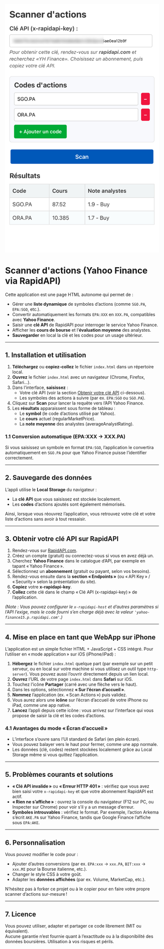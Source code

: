 ![](example.jpeg)
# Scanner d'actions (Yahoo Finance via RapidAPI)

Cette application est une page HTML autonome qui permet de :
- Gérer une **liste dynamique** de symboles d’actions (comme `SGO.PA`, `EPA:SGO`, etc.).
- Convertir automatiquement les formats `EPA:XXX` en `XXX.PA`, compatibles avec **Yahoo Finance**.
- Saisir une **clé API** de RapidAPI pour interroger le service Yahoo Finance.
- Afficher les **cours de bourse** et l’**évaluation moyenne** des analystes.
- **Sauvegarder** en local la clé et les codes pour un usage ultérieur.

---

## 1. Installation et utilisation

1. **Téléchargez** ou **copiez-collez** le fichier `index.html` dans un répertoire local.  
2. **Ouvrez** le fichier `index.html` avec un navigateur (Chrome, Firefox, Safari…).  
3. Dans l’interface, **saisissez** :
   - Votre clé API (voir la section [Obtenir votre clé API](#3-obtenir-votre-clé-api-sur-rapidapi) ci-dessous).
   - Les symboles des actions à suivre (par ex. `EPA:SGO` ou `SGO.PA`).
4. Cliquez sur **Scan** pour lancer la requête vers l’API Yahoo Finance.  
5. Les **résultats** apparaissent sous forme de tableau :  
   - Le **symbol** (le code d’actions utilisé par Yahoo).  
   - Le **cours** actuel (regularMarketPrice).  
   - La **note moyenne** des analystes (averageAnalystRating).

### 1.1 Conversion automatique (EPA:XXX → XXX.PA)
Si vous saisissez un symbole en format `EPA:SGO`, l’application le convertira automatiquement en `SGO.PA` pour que Yahoo Finance puisse l’identifier correctement.  

---

## 2. Sauvegarde des données
L’appli utilise le **Local Storage** du navigateur :
- La **clé API** que vous saisissez est stockée localement.  
- Les **codes** d’actions ajoutés sont également mémorisés.  

Ainsi, lorsque vous réouvrez l’application, vous retrouvez votre clé et votre liste d’actions sans avoir à tout ressaisir.

---

## 3. Obtenir votre clé API sur RapidAPI

1. Rendez-vous sur [RapidAPI.com](https://rapidapi.com/).  
2. Créez un compte (gratuit) ou connectez-vous si vous en avez déjà un.  
3. Cherchez **Yahoo Finance** dans le catalogue d’API, par exemple en tapant « Yahoo Finance ».  
4. Sélectionnez un **abonnement** (gratuit ou payant, selon vos besoins).  
5. Rendez-vous ensuite dans la **section « Endpoints »** (ou « API Key » / « Security » selon la présentation du site).  
6. **Copiez** votre **x-rapidapi-key**.  
7. **Collez** cette clé dans le champ « Clé API (x-rapidapi-key) » de l’application.  

*(Note : Vous pouvez configurer le `x-rapidapi-host` et d’autres paramètres si l’API l’exige, mais le code fourni s’en charge déjà avec la valeur `'yahoo-finance15.p.rapidapi.com'`.)*

---

## 4. Mise en place en tant que WebApp sur iPhone

L’application est un simple fichier HTML + JavaScript + CSS intégré. Pour l’utiliser en « mode application » sur iOS (iPhone/iPad) :

1. **Hébergez** le fichier `index.html` quelque part (par exemple sur un petit serveur, ou en local sur votre machine si vous utilisez un outil type `http-server`). Vous pouvez aussi l’ouvrir directement depuis un lien local.
2. **Ouvrez** l’URL de votre page `index.html` dans **Safari** sur iOS.
3. Touchez l’icône **Partager** (carré avec une flèche vers le haut).
4. Dans les options, sélectionnez **« Sur l’écran d’accueil »**.
5. **Nommez** l’application (ex. « Scan Actions ») puis validez.  
6. Vous aurez alors une **icône** sur l’écran d’accueil de votre iPhone ou iPad, comme une app native.  
7. **Lancez** l’appli depuis cette icône : vous arrivez sur l’interface qui vous propose de saisir la clé et les codes d’actions.

### 4.1 Avantages du mode « Écran d’accueil »
- L’interface s’ouvre sans l’UI standard de Safari (en plein écran).  
- Vous pouvez balayer vers le haut pour fermer, comme une app normale.  
- Les données (clé, codes) restent stockées localement grâce au Local Storage même si vous quittez l’application.

---

## 5. Problèmes courants et solutions

- **« Clé API invalide »** ou **« Erreur HTTP 401 »** : vérifiez que vous avez bien saisi votre `x-rapidapi-key` et que votre abonnement RapidAPI est actif.  
- **« Rien ne s’affiche »** : ouvrez la console du navigateur (F12 sur PC, ou Inspecter sur Chrome) pour voir s’il y a un message d’erreur.  
- **Symboles introuvables** : vérifiez le format. Par exemple, l’action Arkema s’écrit `AKE.PA` sur Yahoo Finance, tandis que Google Finance l’affiche sous `EPA:AKE`.

---

## 6. Personnalisation

Vous pouvez modifier le code pour :
- Ajouter d’autres conversions (par ex. `EPA:xxx` → `xxx.PA`, `BIT:xxx` → `xxx.MI` pour la Bourse italienne, etc.).  
- Changer le style CSS à votre goût.  
- Adapter les **données affichées** (par ex. Volume, MarketCap, etc.).

N’hésitez pas à forker ce projet ou à le copier pour en faire votre propre scanner d’actions sur-mesure !

---

## 7. Licence

Vous pouvez utiliser, adapter et partager ce code librement (MIT ou équivalent).  
Aucune garantie n’est fournie quant à l’exactitude ou à la disponibilité des données boursières. Utilisation à vos risques et périls.

